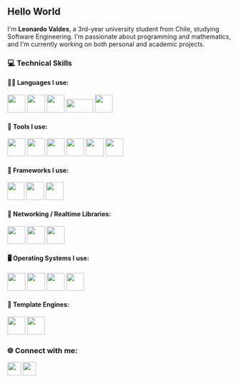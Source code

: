 ## Hello World
I'm **Leonardo Valdes**, a 3rd-year university student from Chile, studying Software Engineering. I'm passionate about programming and mathematics, and I'm currently working on both personal and academic projects.

### 💻 Technical Skills
#### 🧑‍💻 Languages I use:
<img src="https://github.com/user-attachments/assets/4a60990c-afd7-41e3-b477-223397f891a4" width="40" height="40"> 
<img src="https://github.com/user-attachments/assets/c637f312-f21c-4c99-9fd9-406bc869d47b" width="40" height="40"> 
<img src="https://github.com/user-attachments/assets/13dabca1-bb92-4c53-b717-e59b69dfe150" width="40" height="40">
<img src="https://github.com/user-attachments/assets/41842e9f-b5d9-466d-b40b-e187824c8631" width="60" height="30">
<img src="https://github.com/user-attachments/assets/a687c399-96f5-488a-9f2c-a39a7d33d849" width="40" height="40"> 

#### 🧰 Tools I use:
<img src="https://github.com/user-attachments/assets/014d7899-bda0-4711-a8cd-a1a3d1664d4e" width="40" height="40">
<img src="https://github.com/user-attachments/assets/ae4948e1-bb44-49ed-b336-f84bddc584cc" width="40" height="40"> 
<img src="https://github.com/user-attachments/assets/72b49707-fd80-443e-aed4-de63ddb53eeb" width="40" height="40"> 
<img src="https://github.com/user-attachments/assets/96ddd397-fc86-46df-b7e8-96fa8e203fa1" width="40" height="40">
<img src="https://github.com/user-attachments/assets/e9815ac6-7db0-4202-acf4-ff7e7e0a792a" width="40" height="40">
<img src="https://github.com/user-attachments/assets/2d46f592-a504-4f7a-a2e0-ed1cb4cd6832" width="40" height="40">

#### 🧱 Frameworks I use:
<img src="https://github.com/user-attachments/assets/49e91cec-020b-4444-b2d4-d75c25bb5ae9" width="38" height="40">
<img src="https://github.com/user-attachments/assets/6cfc7cbf-8657-4353-8535-5318343b1b1f" width="40" height="40">
<img src="https://github.com/user-attachments/assets/218fde31-b919-453c-bfb0-ed3ab4e46208" width="40" height="40">

#### 🔌 Networking / Realtime Libraries:
<img src="https://github.com/user-attachments/assets/c0822d9d-1c03-45cb-ac3a-f251ce631dc7" width="40" height="40">
<img src="https://github.com/user-attachments/assets/112c8456-a40a-423a-9239-10de85b5789f" width="40" height="40">
<img src="https://github.com/user-attachments/assets/0365fe17-a34c-451d-97a4-f7d8892a4d4d" width="40" height="40">

#### 🖥️ Operating Systems I use:
<img src="https://github.com/user-attachments/assets/60ada24f-d405-46ba-a6dd-d7bec1975adb" width="40" height="40">
<img src="https://github.com/user-attachments/assets/0546d77f-5e84-4a9c-a599-5d500dd5b601" width="40" height="40">
<img src="https://github.com/user-attachments/assets/99c50937-a032-4db0-88bc-58f57045f04f" width="40" height="40">
<img src="https://github.com/user-attachments/assets/9f23f5c5-d01a-44da-acae-a55878b3a03a" width="40" height="40">

#### 🧩 Template Engines:
<img src="https://github.com/user-attachments/assets/59c913de-573f-4d45-8e44-c322215d9f58" width="40" height="40">
<img src="https://github.com/user-attachments/assets/b320e795-b1a6-495c-afa5-d85d30d7930d" width="40" height="40">

### 🌐 Connect with me:
[<img src="https://cdn-icons-png.flaticon.com/512/174/174855.png" width="30" />](https://www.instagram.com/leonardo.valdesss)
[<img src="https://cdn-icons-png.flaticon.com/512/174/174872.png" width="30" />](https://open.spotify.com/user/31ultevzsfdfyds2nuzithcjxvbq?si=b7239dc5b2a3494f)



<!--
**therichleo/therichleo** is a ✨ _special_ ✨ repository because its `README.md` (this file) appears on your GitHub profile.

Here are some ideas to get you started:

- 🔭 I’m currently working on ...![JavaScript-logo](https://github.com/user-attachments/assets/993d11b5-b71b-42dc-94cb-1f4b6358e5b2)

- 🌱 I’m currently learning ...
- 👯 I’m looking to collaborate on ...
- 🤔 I’m looking for help with ...
- 💬 Ask me about ...
- 📫 How to reach me: ...
- 😄 Pronouns: ...
- ⚡ Fun fact: ...
-->
